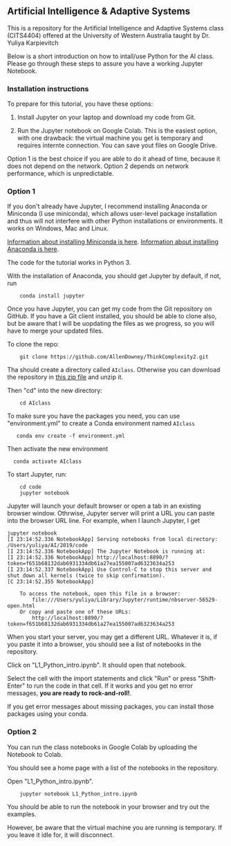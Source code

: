 ## Artificial Intelligence & Adaptive Systems

This is a repository for the Artificial Intelligence and Adaptive Systems
class (CITS4404) offered at the University of Western Australia
taught by Dr. Yuliya Karpievitch

Below is a short introduction on how to intall/use Python for the AI class.
Please go through these steps to assure you have a working Jupyter Notebook.


### Installation instructions

To prepare for this tutorial, you have these options:

1) Install Jupyter on your laptop and download my code from Git.

2) Run the Jupyter notebook on Google Colab.
This is the easiest option, with one drawback: the virtual machine you get is temporary and requires internte connection. You can save yout files on Google Drive.


Option 1 is the best choice if you are able to do it ahead of time, because it does not depend on the network.  Option 2 depends on network performance, which is unpredictable.  



### Option 1

If you don't already have Jupyter, I recommend installing Anaconda or Miniconda (I use miniconda), which allows user-level package installation and thus will not interfere with other Python installations or environments.
It works on Windows, Mac and Linux.

[Information about installing Miniconda is here](https://docs.conda.io/en/latest/miniconda.html).
[Information about installing Anaconda is here](http://docs.continuum.io/anaconda/install.html).


The code for the tutorial works in Python 3.

With the installation of Anaconda, you should get Jupyter by default, if not, run

```
    conda install jupyter
```

Once you have Jupyter, you can get my code from  the Git repository on GitHub.  If you have a Git client installed, you should be able to clone also, but be aware that I will be uopdating the files as we progress, so you will have to merge your updated files.  

To clone the repo:

```
    git clone https://github.com/AllenDowney/ThinkComplexity2.git
```

Tha should create a directory called `AIclass`.
Otherwise you can download the repository in [this zip file](https://github.com/AllenDowney/ThinkComplexity2/archive/master.zip)
and unzip it.

Then "cd" into the new directory:

```
    cd AIclass
```

To make sure you have the packages you need, you can use "environment.yml"
to create a Conda environment named `AIclass`

```
   conda env create -f environment.yml
```

Then activate the new environment

 ```
   conda activate AIclass
```

To start Jupyter, run:

```
    cd code
    jupyter notebook
```

Jupyter will launch your default browser or open a tab in an existing browser window.
Othrwise, Jupyter server will print a URL you can paste into the browser URL line.  For example, when I launch Jupyter, I get

```
jupyter notebook
[I 23:14:52.336 NotebookApp] Serving notebooks from local directory: /Users/yuliya/AI/2019/code
[I 23:14:52.336 NotebookApp] The Jupyter Notebook is running at:
[I 23:14:52.336 NotebookApp] http://localhost:8890/?token=f651b68132dab6931334db61a27ea155007ad6323634a253
[I 23:14:52.337 NotebookApp] Use Control-C to stop this server and shut down all kernels (twice to skip confirmation).
[C 23:14:52.355 NotebookApp] 
    
    To access the notebook, open this file in a browser:
        file:///Users/yuliya/Library/Jupyter/runtime/nbserver-56529-open.html
    Or copy and paste one of these URLs:
        http://localhost:8890/?token=f651b68132dab6931334db61a27ea155007ad6323634a253

```
 
When you start your server, you may get a different URL.
Whatever it is, if you paste it into a browser, you should see a list of notebooks in the repository.

Click on "L1_Python_intro.ipynb".  It should open that notebook.

Select the cell with the import statements and click "Run" or press "Shift-Enter" to run the code in that cell.
If it works and you get no error messages, **you are ready to rock-and-roll!**.  

If you get error messages about missing packages, you can install those packages using your conda.



### Option 2

You can run the class notebooks in Google Colab by uploading the Notebook to Colab. 

You should see a home page with a list of the notebooks in the repository.

Open "L1_Python_intro.ipynb".

```
    jupyter notebook L1_Python_intro.ipynb
```

You should be able to run the notebook in your browser 
and try out the examples.  

However, be aware that the virtual machine you are running is temporary.
If you leave it idle for, it will disconnect.

